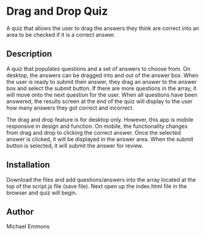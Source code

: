 # Drag and Drop Quiz

A quiz that allows the user to drag the answers they think are correct into an area to be checked if it is a correct answer.


## Description

A quiz that populates questions and a set of answers to choose from. On desktop, the answers can be dragged into and out of the answer box. When the user is ready to submit their answer, they drag an answer to the answer box and select the submit button. If there are more questions in the array, it will move onto the next question for the user. When all questions have been answered, the results screen at the end of the quiz will display to the user how many answers they got correct and incorrect.

The drag and drop feature is for desktop only. However, this app is mobile responsive in design and function. On mobile, the functionality changes from drag and drop to clicking the correct answer. Once the selected answer is clicked, it will be displayed in the answer area. When the submit button is selected, it will submit the answer for review.

## Installation

Download the files and add questions/answers into the array located at the top of the script.js file (save file). Next open up the index.html file in the browser and quiz will begin.

## Author

Michael Emmons
